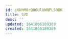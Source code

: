 ```yaml
---
id: zXkhM0rQ06UlUWNPLSODK
title: SVD
desc: ''
updated: 1641866189369
created: 1641866189369
---
```


